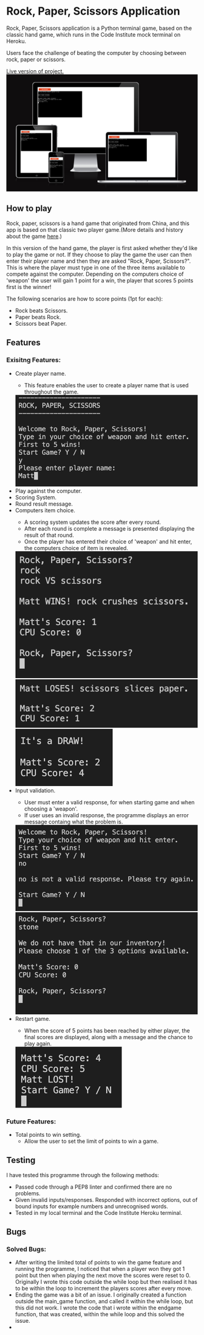# Rock, Paper, Scissors Application

<p>Rock, Paper, Scissors application is a Python terminal game, based on the classic hand game, which runs in the Code Institute mock terminal on Heroku.</p>
<p>Users face the challenge of beating the computer by choosing between rock, paper or scissors.</p>
<a href="https://rock-paper-scissors-python-app.herokuapp.com/">Live version of project.<a>
<img src="assets/readme-images/responsive.png">
  <h2>How to play</h2>
  <p>Rock, paper, scissors is a hand game that originated from China, and this app is based on that classic two player game.(More details and history about the game <a href="https://en.wikipedia.org/wiki/Rock_paper_scissors">here</a>.)</p>
  <p>In this version of the hand game, the player is first asked whether they'd like to play the game or not. If they choose to play the game the user can then enter their player name and then they are asked "Rock, Paper, Scissors?". This is where the player must type in one of the three items available to compete against the computer. Depending on the computers choice of 'weapon' the user will gain 1 point for a win, the player that scores 5 points first is the winner!</p>
  <p>The following scenarios are how to score points (1pt for each):</p>
  <ul>
    <li>Rock beats Scissors.</li>
    <li>Paper beats Rock.</li>
    <li>Scissors beat Paper.</li>
  </ul>
  
  <h2>Features</h2>
  <h3>Exisitng Features:</h3>
  <ul>
    <li>Create player name.</li>
      <ul>
        <li>This feature enables the user to create a player name that is used throughout the game.</li>
      </ul>
    <img src="assets/readme-images/player-name.png">
    <li>Play against the computer.</li>
    <li>Scoring System.</li>
    <li>Round result message.</li>
    <li>Computers item choice.</li>
    <ul>
      <li>A scoring system updates the score after every round.</li>
      <li>After each round is complete a message is presented displaying the result of that round.</li>
      <li>Once the player has entered their choice of 'weapon' and hit enter, the computers choice of item is revealed.</li>
    </ul>
    <img src="assets/readme-images/victory-score-example.png">
    <img src="assets/readme-images/defeat-example.png"><br>
    <img src="assets/readme-images/tie-example.png">
    <li>Input validation.</li>
    <ul>
      <li>User must enter a valid response, for when starting game and when choosing a 'weapon'.</li>
      <li>If user uses an invalid response, the programme displays an error message containg what the problem is.</li>
    </ul>
    <img src="assets/readme-images/invalid-start-example.png">
    <img src="assets/readme-images/invalid-item-choice.png">
    <li>Restart game.</li>
    <ul>
      <li>When the score of 5 points has been reached by either player, the final scores are displayed, along with a message and the chance to play again.</li>
    </ul>
    <img src="assets/readme-images/game-result.png">
  </ul>
  
  <h3>Future Features:</h3>
  <ul>
    <li>Total points to win setting.
      <ul>
        <li>Allow the user to set the limit of points to win a game.</li>
      </ul>
    </li>
  </ul>

  <h2>Testing</h2>
  
  <p>I have tested this programme through the following methods:</p>
  <ul>
    <li>Passed code through a PEP8 linter and confirmed there are no problems.</li>
    <li>Given invalid inputs/responses. Responded with incorrect options, out of bound inputs for example numbers and unrecognised words.</li>
    <li>Tested in my local terminal and the Code Institute Heroku terminal.</li>
  </ul>
  
  <h2>Bugs</h2>
  <h3>Solved Bugs:</h3>
  <ul>
    <li>After writing the limited total of points to win the game feature and running the programme, I noticed that when a player won they got 1 point but then when playing the next move the scores were reset to 0. Originally I wrote this code outside the while loop but then realised it has to be within the loop to increment the players scores after every move.</li>
    <li>Ending the game was a bit of an issue. I originally created a function outside the main_game function, and called it within the while loop, but this did not work. I wrote the code that i wrote within the endgame function, that was created, within the while loop and this solved the issue.<li>
  </ul>
  
